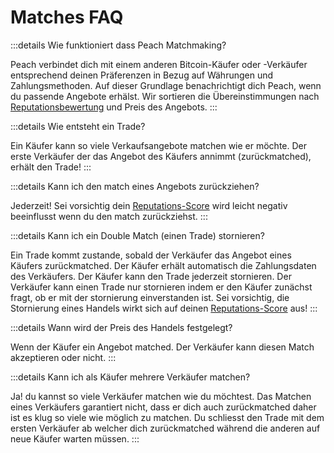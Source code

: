 # Matches FAQ

:::details Wie funktioniert dass Peach Matchmaking?

Peach verbindet dich mit einem anderen Bitcoin-Käufer oder -Verkäufer entsprechend deinen Präferenzen in Bezug auf Währungen und Zahlungsmethoden.
Auf dieser Grundlage benachrichtigt dich Peach, wenn du passende Angebote erhälst.
Wir sortieren die Übereinstimmungen nach [Reputationsbewertung](/FAQ/Handel/#Was-ist-der-Peach-Score) und Preis des Angebots.
:::

:::details Wie entsteht ein Trade?

Ein Käufer kann so viele Verkaufsangebote matchen wie er möchte.
Der erste Verkäufer der das Angebot des Käufers annimmt (zurückmatched), erhält den Trade!
:::

:::details Kann ich den match eines Angebots zurückziehen?

Jederzeit!
Sei vorsichtig dein [Reputations-Score](/FAQ/Handel/#Was-ist-der-Peach-Score) wird leicht negativ beeinflusst wenn du den match zurückziehst.
:::

:::details Kann ich ein Double Match (einen Trade) stornieren?

Ein Trade kommt zustande, sobald der Verkäufer das Angebot eines Käufers zurückmatched.
Der Käufer erhält automatisch die Zahlungsdaten des Verkäufers.
Der Käufer kann den Trade jederzeit stornieren.
Der Verkäufer kann einen Trade nur stornieren indem er den Käufer zunächst fragt, ob er mit der stornierung einverstanden ist.
Sei vorsichtig, die Stornierung eines Handels wirkt sich auf deinen [Reputations-Score](/FAQ/Handel/#Was-ist-der-Peach-Score) aus!
:::

:::details Wann wird der Preis des Handels festgelegt?

Wenn der Käufer ein Angebot matched.
Der Verkäufer kann diesen Match akzeptieren oder nicht.
:::

:::details Kann ich als Käufer mehrere Verkäufer matchen?

Ja! du kannst so viele Verkäufer matchen wie du möchtest. Das Matchen eines Verkäufers garantiert nicht, dass er dich auch zurückmatched daher ist es klug so viele wie möglich zu matchen. Du schliesst den Trade mit dem ersten Verkäufer ab welcher dich zurückmatched während die anderen auf neue Käufer warten müssen.
:::
